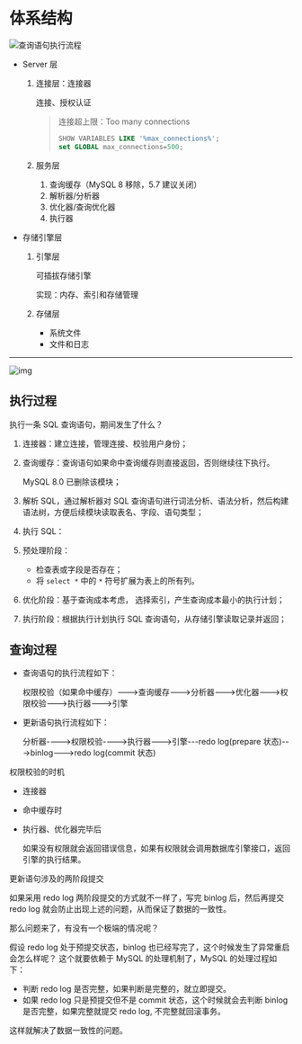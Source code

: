 # 体系结构

![查询语句执行流程](https://cdn.jsdelivr.net/gh/davidliuk/images@master/blog/mysql%E6%9F%A5%E8%AF%A2%E6%B5%81%E7%A8%8B.png)

- Server 层
  1. 连接层：连接器
  
     连接、授权认证
  
     > 连接超上限：Too many connections
     >
     > ```sql
     > SHOW VARIABLES LIKE '%max_connections%'; 
     > set GLOBAL max_connections=500;
     > ```
  
  2. 服务层
     1. 查询缓存（MySQL 8 移除，5.7 建议关闭）
     1. 解析器/分析器
     2. 优化器/查询优化器
     3. 执行器
  
- 存储引擎层
  1. 引擎层
  
     可插拔存储引擎
  
     实现：内存、索引和存储管理
  
  2. 存储层
  
     - 系统文件
     - 文件和日志

---

![img](https://oss.javaguide.cn/javaguide/13526879-3037b144ed09eb88.png)

## 执行过程

执行一条 SQL 查询语句，期间发生了什么？

1. 连接器：建立连接，管理连接、校验用户身份；

2. 查询缓存：查询语句如果命中查询缓存则直接返回，否则继续往下执行。

   MySQL 8.0 已删除该模块；

3. 解析 SQL，通过解析器对 SQL 查询语句进行词法分析、语法分析，然后构建语法树，方便后续模块读取表名、字段、语句类型；

4. 执行 SQL：
  1. 预处理阶段：
     - 检查表或字段是否存在；
     - 将 `select *` 中的 `*` 符号扩展为表上的所有列。
  2. 优化阶段：基于查询成本考虑， 选择索引，产生查询成本最小的执行计划；
  3. 执行阶段：根据执行计划执行 SQL 查询语句，从存储引擎读取记录并返回；

## 查询过程

- 查询语句的执行流程如下：

  权限校验（如果命中缓存）--->查询缓存--->分析器--->优化器--->权限校验--->执行器--->引擎

- 更新语句执行流程如下：

  分析器---->权限校验---->执行器--->引擎---redo log(prepare 状态)--->binlog--->redo log(commit 状态)

权限校验的时机

- 连接器

- 命中缓存时

- 执行器、优化器完毕后

  如果没有权限就会返回错误信息，如果有权限就会调用数据库引擎接口，返回引擎的执行结果。

更新语句涉及的两阶段提交

如果采用 redo log 两阶段提交的方式就不一样了，写完 binlog 后，然后再提交 redo log 就会防止出现上述的问题，从而保证了数据的一致性。

那么问题来了，有没有一个极端的情况呢？

假设 redo log 处于预提交状态，binlog 也已经写完了，这个时候发生了异常重启会怎么样呢？ 这个就要依赖于 MySQL 的处理机制了，MySQL 的处理过程如下：

- 判断 redo log 是否完整，如果判断是完整的，就立即提交。
- 如果 redo log 只是预提交但不是 commit 状态，这个时候就会去判断 binlog 是否完整，如果完整就提交 redo log, 不完整就回滚事务。

这样就解决了数据一致性的问题。


